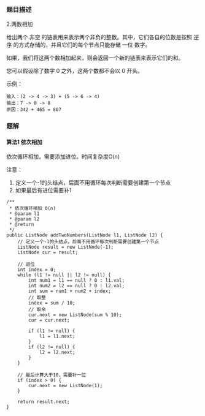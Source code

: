 ### 题目描述
2.两数相加

给出两个 非空 的链表用来表示两个非负的整数。其中，它们各自的位数是按照 逆序 的方式存储的，并且它们的每个节点只能存储 一位 数字。

如果，我们将这两个数相加起来，则会返回一个新的链表来表示它们的和。

您可以假设除了数字 0 之外，这两个数都不会以 0 开头。


示例：
```
输入：(2 -> 4 -> 3) + (5 -> 6 -> 4)
输出：7 -> 0 -> 8
原因：342 + 465 = 807
```

### 题解

#### 算法1 依次相加
依次循环相加，需要添加进位。时间复杂度O(n)

注意：
1. 定义一个-1的头结点，后面不用循环每次判断需要创建第一个节点
2. 如果最后有进位需要补1

```$java
/**
 * 依次循环相加 O(n)
 * @param l1
 * @param l2
 * @return
 */
public ListNode addTwoNumbers(ListNode l1, ListNode l2) {
    // 定义一个-1的头结点，后面不用循环每次判断需要创建第一个节点
    ListNode result = new ListNode(-1);
    ListNode cur = result;

    // 进位
    int index = 0;
    while (l1 != null || l2 != null) {
        int num1 = l1 == null ? 0 : l1.val;
        int num2 = l2 == null ? 0 : l2.val;
        int sum = num1 + num2 + index;
        // 取整
        index = sum / 10;
        // 取余
        cur.next = new ListNode(sum % 10);
        cur = cur.next;

        if (l1 != null) {
            l1 = l1.next;
        }
        if (l2 != null) {
            l2 = l2.next;
        }
    }

    // 最后计算大于10，需要补一位
    if (index > 0) {
        cur.next = new ListNode(1);
    }

    return result.next;
}
```